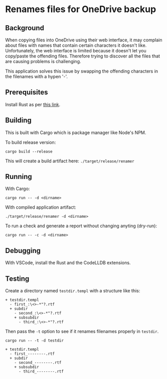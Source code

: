 # Renames files for OneDrive backup

## Background

When copying files into OneDrive using their web interface, it may complain about files with names that contain certain characters it doesn't like. Unfortunately, the web interface is limited because it doesn't let you copy/paste the offending files. Therefore trying to discover all the files that are causing problems is challenging.

This application solves this issue by swapping the offending characters in the filenames with a hypen '-'.

## Prerequisites

Install Rust as per [this link](https://www.rust-lang.org/tools/install).

## Building 

This is built with Cargo which is package manager like Node's NPM.

To build release version:

`cargo build --release`

This will create a build artifact here: `./target/release/renamer`

## Running

With Cargo:

`cargo run -- -d <dirname>`

With compiled application artifact:

`./target/release/renamer -d <dirname>`

To run a check and generate a report without changing anyting (dry-run):

`cargo run -- -c -d <dirname>`

## Debugging

With VSCode, install the Rust and the CodeLLDB extensions.

## Testing

Create a directory named `testdir.templ` with a  structure like this:

```
+ testdir.templ
  - first_:\<>-*"?.rtf
  + subdir
    - second_:\<>-*"?.rtf
    + subsubdir
      - third_:\<>-*"?.rtf
```

Then pass the `-t` option to see if it renames filenames properly in `testdir`.

```
cargo run -- -t -d testdir
```

```
+ testdir.templ
  - first_--------.rtf
  + subdir
    - second_--------.rtf
    + subsubdir
      - third_--------.rtf
```
